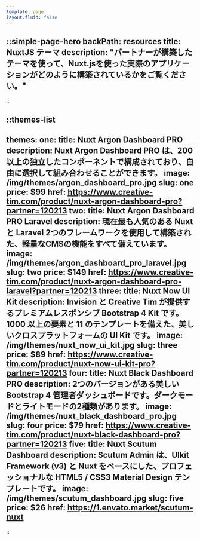```yaml
---
template: page
layout.fluid: false
---
```

::simple-page-hero
backPath: resources
title: NuxtJS テーマ
description: "パートナーが構築したテーマを使って、Nuxt.jsを使った実際のアプリケーションがどのように構築されているかをご覧ください。"
---
::

::themes-list
---
themes:
  one:
    title: Nuxt Argon Dashboard PRO
    description: Nuxt Argon Dashboard PRO は、200 以上の独立したコンポーネントで構成されており、自由に選択して組み合わせることができます。
    image: /img/themes/argon_dashboard_pro.jpg
    slug: one
    price: $99
    href: https://www.creative-tim.com/product/nuxt-argon-dashboard-pro?partner=120213
  two:
    title: Nuxt Argon Dashboard PRO Laravel
    description: 現在最も人気のある Nuxt と Laravel 2つのフレームワークを使用して構築された、軽量なCMSの機能をすべて備えています。
    image: /img/themes/argon_dashboard_pro_laravel.jpg
    slug: two
    price: $149
    href: https://www.creative-tim.com/product/nuxt-argon-dashboard-pro-laravel?partner=120213
  three:
    title: Nuxt Now UI Kit
    description: Invision と Creative Tim が提供するプレミアムレスポンシブ Bootstrap 4 Kit です。1000 以上の要素と 11 のテンプレートを備えた、美しいクロスプラットフォームの UI Kit です。
    image: /img/themes/nuxt_now_ui_kit.jpg
    slug: three
    price: $89
    href: https://www.creative-tim.com/product/nuxt-now-ui-kit-pro?partner=120213
  four:
    title: Nuxt Black Dashboard PRO
    description: 2つのバージョンがある美しい Bootstrap 4 管理者ダッシュボードです。ダークモードとライトモードの2種類があります。
    image: /img/themes/nuxt_black_dashboard_pro.jpg
    slug: four
    price: $79
    href: https://www.creative-tim.com/product/nuxt-black-dashboard-pro?partner=120213
  five:
    title: Nuxt Scutum Dashboard
    description: Scutum Admin は、UIkit Framework (v3) と Nuxt をベースにした、プロフェッショナルな HTML5 / CSS3 Material Design テンプレートです。
    image: /img/themes/scutum_dashboard.jpg
    slug: five
    price: $26
    href: https://1.envato.market/scutum-nuxt
---
::
